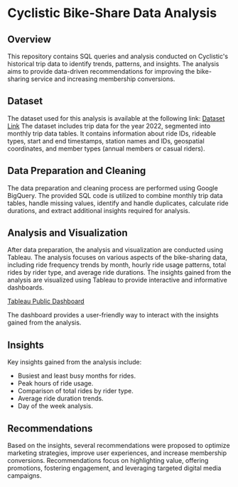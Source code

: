 # Cyclistic Bike-Share Data Analysis

## Overview
This repository contains SQL queries and analysis conducted on Cyclistic's historical trip data to identify trends, patterns, and insights. The analysis aims to provide data-driven recommendations for improving the bike-sharing service and increasing membership conversions.

## Dataset
The dataset used for this analysis is available at the following link:
[Dataset Link](https://divvy-tripdata.s3.amazonaws.com/index.html)
The dataset includes trip data for the year 2022, segmented into monthly trip data tables. It contains information about ride IDs, rideable types, start and end timestamps, station names and IDs, geospatial coordinates, and member types (annual members or casual riders).

## Data Preparation and Cleaning
The data preparation and cleaning process are performed using Google BigQuery. The provided SQL code is utilized to combine monthly trip data tables, handle missing values, identify and handle duplicates, calculate ride durations, and extract additional insights required for analysis.

## Analysis and Visualization
After data preparation, the analysis and visualization are conducted using Tableau. The analysis focuses on various aspects of the bike-sharing data, including ride frequency trends by month, hourly ride usage patterns, total rides by rider type, and average ride durations. The insights gained from the analysis are visualized using Tableau to provide interactive and informative dashboards.

[Tableau Public Dashboard](https://public.tableau.com/app/profile/rajesh.triadi.noftarizal/viz/CyclisticBike-ShareAnalysisHowDoesABike-ShareNavigateSpeedySuccess_16927217182920/Dashboard1)

The dashboard provides a user-friendly way to interact with the insights gained from the analysis.

## Insights
Key insights gained from the analysis include:
- Busiest and least busy months for rides.
- Peak hours of ride usage.
- Comparison of total rides by rider type.
- Average ride duration trends.
- Day of the week analysis.

## Recommendations
Based on the insights, several recommendations were proposed to optimize marketing strategies, improve user experiences, and increase membership conversions. Recommendations focus on highlighting value, offering promotions, fostering engagement, and leveraging targeted digital media campaigns.
